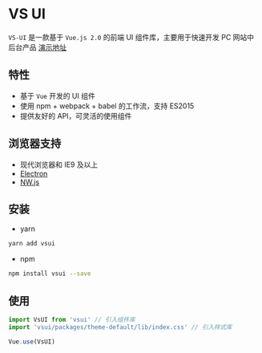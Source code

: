 <p align="center">
  <a href="https://clearself.github.io/venus-ui/#/">
    <div class="icon"><i style="font-size:60px;color:#00965e;" class="iconfont icon-vuejs"></i></div>
  </a>
</p>

# VS UI

`VS-UI` 是一款基于 `Vue.js 2.0` 的前端 UI 组件库，主要用于快速开发 PC 网站中后台产品
[演示地址](https://clearself.github.io/venus-ui/#/)

## 特性

- 基于 `Vue` 开发的 UI 组件
- 使用 npm + webpack + babel 的工作流，支持 ES2015
- 提供友好的 API，可灵活的使用组件

## 浏览器支持

- 现代浏览器和 IE9 及以上
- [Electron](http://electron.atom.io/)
- [NW.js](http://nwjs.io)

## 安装

- yarn

```bash
yarn add vsui
```

- npm

```bash
npm install vsui --save
```

## 使用

```js
import VsUI from 'vsui' // 引入组件库
import 'vsui/packages/theme-default/lib/index.css' // 引入样式库

Vue.use(VsUI)
```
